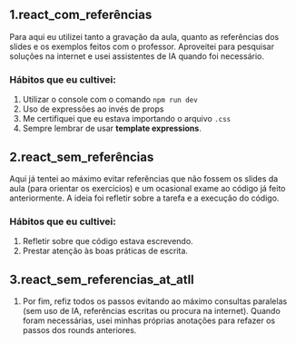 ## 1.react_com_referências
Para aqui eu utilizei tanto a gravação da aula, quanto as referências dos slides e os exemplos feitos com o professor. Aproveitei para pesquisar soluções na internet e usei assistentes de IA quando foi necessário.

### Hábitos que eu cultivei:
1. Utilizar o console com o comando `npm run dev`
2. Uso de expressões ao invés de props
3. Me certifiquei que eu estava importando o arquivo `.css`
4. Sempre lembrar de usar **template expressions**.


## 2.react_sem_referências
Aqui já tentei ao máximo evitar referências que não fossem os slides da aula (para orientar os exercícios) e um ocasional exame ao código já feito anteriormente. A ideia foi refletir sobre a tarefa e a execução do código.

### Hábitos que eu cultivei:
1. Refletir sobre que código estava escrevendo.
2. Prestar atenção às boas práticas de escrita.


## 3.react_sem_referencias_at_atll
1. Por fim, refiz todos os passos evitando ao máximo consultas paralelas (sem uso de IA, referências escritas ou procura na internet). Quando foram necessárias, usei minhas próprias anotações para refazer os passos dos rounds anteriores.